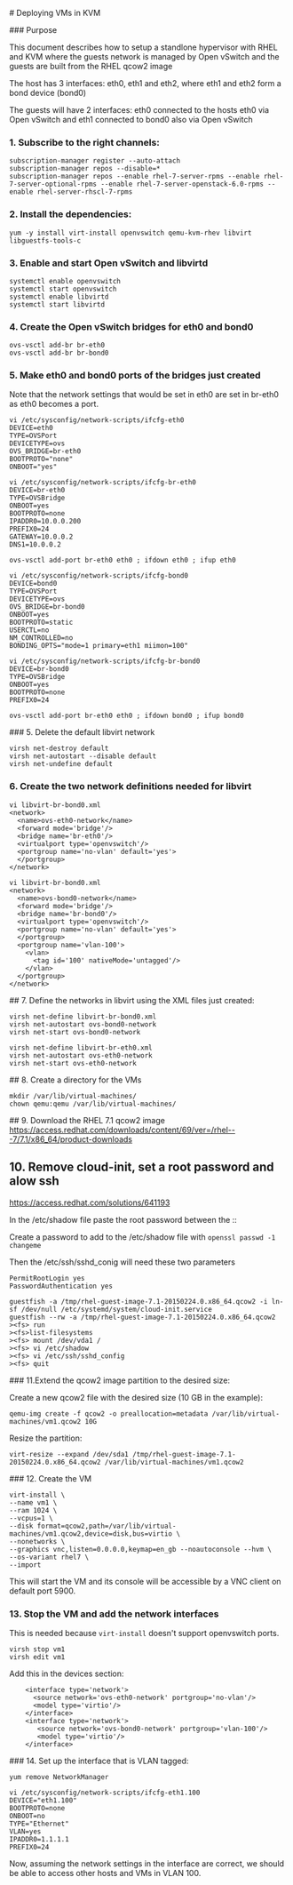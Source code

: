 # Deploying VMs in KVM

### Purpose

This document describes how to setup a standlone hypervisor with RHEL and KVM where the guests network is managed by Open vSwitch and the guests are built from the RHEL qcow2 image

The host has 3 interfaces: eth0, eth1 and eth2, where eth1 and eth2 form a bond device (bond0)

The guests will have 2 interfaces: eth0 connected to the hosts eth0 via Open vSwitch and eth1 connected to bond0 also via Open vSwitch

### 1. Subscribe to the right channels:
```
subscription-manager register --auto-attach
subscription-manager repos --disable=*
subscription-manager repos --enable rhel-7-server-rpms --enable rhel-7-server-optional-rpms --enable rhel-7-server-openstack-6.0-rpms --enable rhel-server-rhscl-7-rpms
```
### 2. Install the dependencies:
```
yum -y install virt-install openvswitch qemu-kvm-rhev libvirt libguestfs-tools-c
```
### 3. Enable and start Open vSwitch and libvirtd
```
systemctl enable openvswitch
systemctl start openvswitch
systemctl enable libvirtd
systemctl start libvirtd
```
### 4. Create the Open vSwitch bridges for eth0 and bond0
```
ovs-vsctl add-br br-eth0
ovs-vsctl add-br br-bond0
```
### 5. Make eth0 and bond0 ports of the bridges just created
Note that the network settings that would be set in eth0 are set in br-eth0 as eth0 becomes a port.
```
vi /etc/sysconfig/network-scripts/ifcfg-eth0
DEVICE=eth0
TYPE=OVSPort
DEVICETYPE=ovs
OVS_BRIDGE=br-eth0
BOOTPROTO="none"
ONBOOT="yes"

vi /etc/sysconfig/network-scripts/ifcfg-br-eth0
DEVICE=br-eth0
TYPE=OVSBridge
ONBOOT=yes
BOOTPROTO=none
IPADDR0=10.0.0.200
PREFIX0=24
GATEWAY=10.0.0.2
DNS1=10.0.0.2

ovs-vsctl add-port br-eth0 eth0 ; ifdown eth0 ; ifup eth0
```
```
vi /etc/sysconfig/network-scripts/ifcfg-bond0
DEVICE=bond0
TYPE=OVSPort
DEVICETYPE=ovs
OVS_BRIDGE=br-bond0
ONBOOT=yes
BOOTPROTO=static
USERCTL=no
NM_CONTROLLED=no
BONDING_OPTS="mode=1 primary=eth1 miimon=100"

vi /etc/sysconfig/network-scripts/ifcfg-br-bond0
DEVICE=br-bond0
TYPE=OVSBridge
ONBOOT=yes
BOOTPROTO=none
PREFIX0=24

ovs-vsctl add-port br-eth0 eth0 ; ifdown bond0 ; ifup bond0
```
### 5. Delete the default libvirt network
```
virsh net-destroy default
virsh net-autostart --disable default
virsh net-undefine default
```
### 6. Create the two network definitions needed for libvirt
```
vi libvirt-br-bond0.xml
<network>
  <name>ovs-eth0-network</name>
  <forward mode='bridge'/>
  <bridge name='br-eth0'/>
  <virtualport type='openvswitch'/>
  <portgroup name='no-vlan' default='yes'>
  </portgroup>
</network>

vi libvirt-br-bond0.xml
<network>
  <name>ovs-bond0-network</name>
  <forward mode='bridge'/>
  <bridge name='br-bond0'/>
  <virtualport type='openvswitch'/>
  <portgroup name='no-vlan' default='yes'>
  </portgroup>
  <portgroup name='vlan-100'>
    <vlan>
      <tag id='100' nativeMode='untagged'/>
    </vlan>
  </portgroup>
</network>
```
## 7. Define the networks in libvirt using the XML files just created:
```
virsh net-define libvirt-br-bond0.xml
virsh net-autostart ovs-bond0-network
virsh net-start ovs-bond0-network

virsh net-define libvirt-br-eth0.xml
virsh net-autostart ovs-eth0-network
virsh net-start ovs-eth0-network
```
## 8. Create a directory for the VMs
```
mkdir /var/lib/virtual-machines/
chown qemu:qemu /var/lib/virtual-machines/
```
## 9. Download the RHEL 7.1 qcow2 image
https://access.redhat.com/downloads/content/69/ver=/rhel---7/7.1/x86_64/product-downloads
## 10. Remove cloud-init, set a root password and alow ssh
https://access.redhat.com/solutions/641193

In the /etc/shadow file paste the root password between the ::

Create a password to add to the /etc/shadow file with `openssl passwd -1 changeme`

Then the /etc/ssh/sshd_conig will need these two parameters
```
PermitRootLogin yes
PasswordAuthentication yes
```
```
guestfish -a /tmp/rhel-guest-image-7.1-20150224.0.x86_64.qcow2 -i ln-sf /dev/null /etc/systemd/system/cloud-init.service
guestfish --rw -a /tmp/rhel-guest-image-7.1-20150224.0.x86_64.qcow2
><fs> run
><fs>list-filesystems
><fs> mount /dev/vda1 /
><fs> vi /etc/shadow
><fs> vi /etc/ssh/sshd_config
><fs> quit
```
### 11.Extend the qcow2 image partition to the desired size:

Create a new qcow2 file with the desired size (10 GB in the example):
```
qemu-img create -f qcow2 -o preallocation=metadata /var/lib/virtual-machines/vm1.qcow2 10G
```
Resize the partition:
```
virt-resize --expand /dev/sda1 /tmp/rhel-guest-image-7.1-20150224.0.x86_64.qcow2 /var/lib/virtual-machines/vm1.qcow2
```
### 12. Create the VM
```
virt-install \
--name vm1 \
--ram 1024 \
--vcpus=1 \
--disk format=qcow2,path=/var/lib/virtual-machines/vm1.qcow2,device=disk,bus=virtio \
--nonetworks \
--graphics vnc,listen=0.0.0.0,keymap=en_gb --noautoconsole --hvm \
--os-variant rhel7 \
--import
```
This will start the VM and its console will be accessible by a VNC client on default port 5900.
### 13. Stop the VM and add the network interfaces
This is needed because `virt-install` doesn't support openvswitch ports.

```
virsh stop vm1
virsh edit vm1
```
Add this in the devices section:
```
    <interface type='network'>
      <source network='ovs-eth0-network' portgroup='no-vlan'/>
      <model type='virtio'/>
    </interface>
    <interface type='network'>
       <source network='ovs-bond0-network' portgroup='vlan-100'/>
       <model type='virtio'/>
    </interface>
```
### 14. Set up the interface that is VLAN tagged:

```
yum remove NetworkManager

vi /etc/sysconfig/network-scripts/ifcfg-eth1.100
DEVICE="eth1.100"
BOOTPROTO=none
ONBOOT=no
TYPE="Ethernet"
VLAN=yes
IPADDR0=1.1.1.1
PREFIX0=24
```
Now, assuming the network settings in the interface are correct, we should be able to access other hosts and VMs in VLAN 100.

